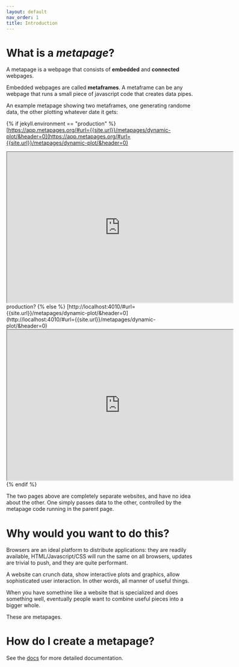 ```yaml
---
layout: default
nav_order: 1
title: Introduction
---
```


# What is a *metapage*?

A metapage is a webpage that consists of **embedded** and **connected** webpages.

Embedded webpages are called **metaframes**. A metaframe can be any webpage that runs a small piece of javascript code that creates data pipes.

An example metapage showing two metaframes, one generating randome data, the other plotting whatever date it gets:


{% if jekyll.environment == "production" %}
  [https://app.metapages.org/#url={{site.url}}/metapages/dynamic-plot/&header=0](https://app.metapages.org/#url={{site.url}}/metapages/dynamic-plot/&header=0)
  <iframe src="https://app.metapages.org/#url={{site.url}}/metapages/dynamic-plot/&header=0" style="width:600px;height:400px"></iframe>
  production?
{% else %}
  [http://localhost:4010/#url={{site.url}}/metapages/dynamic-plot/&header=0](http://localhost:4010/#url={{site.url}}/metapages/dynamic-plot/&header=0)
  <iframe src="http://localhost:4010/#url={{site.url}}/metapages/dynamic-plot/&header=0" style="width:600px;height:400px"></iframe>
{% endif %}

The two pages above are completely separate websites, and have no idea about the other. One simply passes data to the other, controlled by the metapage code running in the parent page.

# Why would you want to do this?

Browsers are an ideal platform to distribute applications: they are readily available, HTML/Javascript/CSS will run the same on all browsers, updates are trivial to push, and they are quite performant.

A website can crunch data, show interactive plots and graphics, allow sophisticated user interaction. In other words, all manner of useful things.

When you have somethine like a website that is specialized and does something well, eventually people want to combine useful pieces into a bigger whole.

These are metapages.

# How do I create a metapage?

See the <a href="{{site.baseurl}}/documentation/">docs</a> for more detailed documentation.



